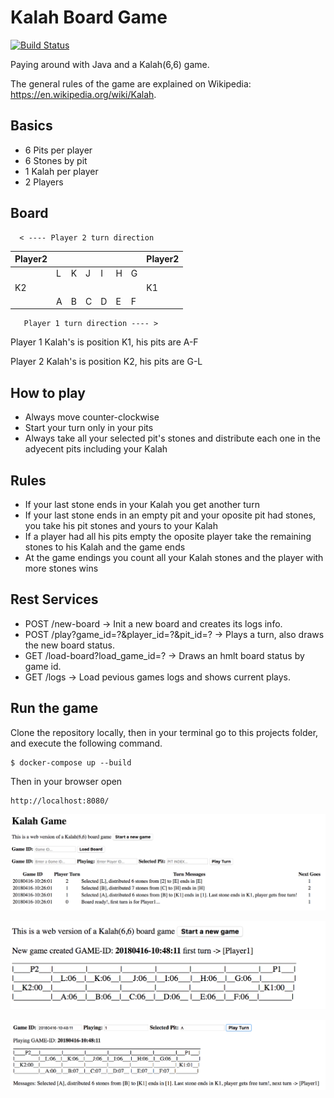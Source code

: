 # Kalah Board Game
[![Build Status](https://travis-ci.org/twogg-git/ci-teamcity.svg?branch=master)](https://travis-ci.org/twogg-git/ci-teamcity)

Paying around with Java and a Kalah(6,6) game.

The general rules of the game are explained on Wikipedia: https://en.wikipedia.org/wiki/Kalah. 

## Basics

- 6 Pits per player
- 6 Stones by pit
- 1 Kalah per player
- 2 Players

## Board
      < ---- Player 2 turn direction       
| Player2 |   |   |   |   |   |   | Player2 |
|---------|---|---|---|---|---|---|---------|
|         | L | K | J | I | H | G |         |
|   K2    |   |   |   |   |   |   |   K1    |
|         | A | B | C | D | E | F |         |
       Player 1 turn direction ---- >

Player 1 Kalah's is position K1, his pits are A-F

Player 2 Kalah's is position K2, his pits are G-L

## How to play

- Always move counter-clockwise
- Start your turn only in your pits
- Always take all your selected pit's stones and distribute each one in the adyecent pits including your Kalah


## Rules

- If your last stone ends in your Kalah you get another turn
- If your last stone ends in an empty pit and your oposite pit had stones, you take his pit stones and yours to your Kalah 
- If a player had all his pits empty the oposite player take the remaining stones to his Kalah and the game ends
- At the game endings you count all your Kalah stones and the player with more stones wins

## Rest Services

- POST /new-board -> Init a new board and creates its logs info.
- POST /play?game_id=?&player_id=?&pit_id=? -> Plays a turn, also draws the new board status.  
- GET  /load-board?load_game_id=? -> Draws an hmlt board status by game id.
- GET  /logs -> Load pevious games logs and shows current plays.

## Run the game

Clone the repository locally, then in your terminal go to this projects folder, and execute the following command. 
```ssh
$ docker-compose up --build
```

Then in your browser open
```ssh
http://localhost:8080/
```
![logs](imgs/logs.png)

![new board](imgs/new_board.png)

![load game](imgs/load_game.png)
